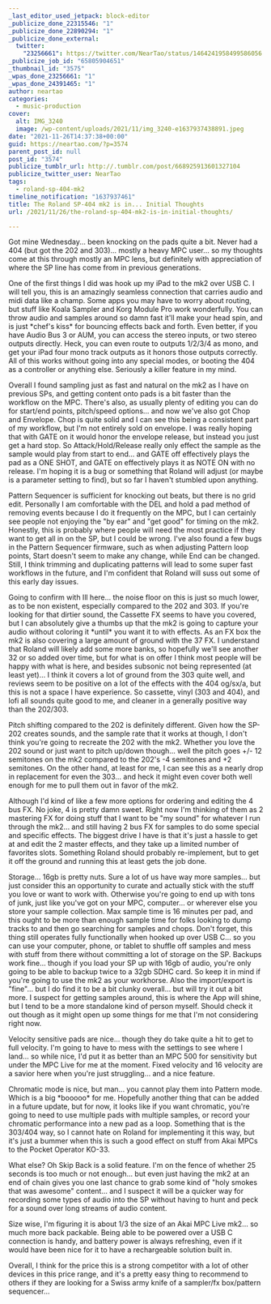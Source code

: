 ```yaml
---
_last_editor_used_jetpack: block-editor
_publicize_done_22315546: "1"
_publicize_done_22890294: "1"
_publicize_done_external:
  twitter:
    "23256661": https://twitter.com/NearTao/status/1464241958499586056
_publicize_job_id: "65805904651"
_thumbnail_id: "3575"
_wpas_done_23256661: "1"
_wpas_done_24391465: "1"
author: neartao
categories:
  - music-production
cover:
  alt: IMG_3240
  image: /wp-content/uploads/2021/11/img_3240-e1637937438891.jpeg
date: "2021-11-26T14:37:38+00:00"
guid: https://neartao.com/?p=3574
parent_post_id: null
post_id: "3574"
publicize_tumblr_url: http://.tumblr.com/post/668925913601327104
publicize_twitter_user: NearTao
tags:
  - roland-sp-404-mk2
timeline_notification: "1637937461"
title: The Roland SP-404 mk2 is in... Initial Thoughts
url: /2021/11/26/the-roland-sp-404-mk2-is-in-initial-thoughts/

---
```

Got mine Wednesday... been knocking on the pads quite a bit. Never had a 404 (but got the 202 and 303)... mostly a heavy MPC user... so my thoughts come at this through mostly an MPC lens, but definitely with appreciation of where the SP line has come from in previous generations.

One of the first things I did was hook up my iPad to the mk2 over USB C. I will tell you, this is an amazingly seamless connection that carries audio and midi data like a champ. Some apps you may have to worry about routing, but stuff like Koala Sampler and Korg Module Pro work wonderfully. You can throw audio and samples around so damn fast it'll make your head spin, and is just \*chef's kiss\* for bouncing effects back and forth. Even better, if you have Audio Bus 3 or AUM, you can access the stereo inputs, or two stereo outputs directly. Heck, you can even route to outputs 1/2/3/4 as mono, and get your iPad four mono track outputs as it honors those outputs correctly. All of this works without going into any special modes, or booting the 404 as a controller or anything else. Seriously a killer feature in my mind.

Overall I found sampling just as fast and natural on the mk2 as I have on previous SPs, and getting content onto pads is a bit faster than the workflow on the MPC. There's also, as usually plenty of editing you can do for start/end points, pitch/speed options... and now we've also got Chop and Envelope. Chop is quite solid and I can see this being a consistent part of my workflow, but I'm not entirely sold on envelope. I was really hoping that with GATE on it would honor the envelope release, but instead you just get a hard stop. So Attack/Hold/Release really only effect the sample as the sample would play from start to end... and GATE off effectively plays the pad as a ONE SHOT, and GATE on effectively plays it as NOTE ON with no release. I'm hoping it is a bug or something that Roland will adjust (or maybe is a parameter setting to find), but so far I haven't stumbled upon anything.

Pattern Sequencer is sufficient for knocking out beats, but there is no grid edit. Personally I am comfortable with the DEL and hold a pad method of removing events because I do it frequently on the MPC, but I can certainly see people not enjoying the "by ear" and "get good" for timing on the mk2. Honestly, this is probably where people will need the most practice if they want to get all in on the SP, but I could be wrong. I've also found a few bugs in the Pattern Sequencer firmware, such as when adjusting Pattern loop points, Start doesn't seem to make any change, while End can be changed. Still, I think trimming and duplicating patterns will lead to some super fast workflows in the future, and I'm confident that Roland will suss out some of this early day issues.

Going to confirm with Ill here... the noise floor on this is just so much lower, as to be non existent, especially compared to the 202 and 303. If you're looking for that dirtier sound, the Cassette FX seems to have you covered, but I can absolutely give a thumbs up that the mk2 is going to capture your audio without coloring it \*until\* you want it to with effects. As an FX box the mk2 is also covering a large amount of ground with the 37 FX. I understand that Roland will likely add some more banks, so hopefully we'll see another 32 or so added over time, but for what is on offer I think most people will be happy with what is here, and besides subsonic not being represented (at least yet)... I think it covers a lot of ground from the 303 quite well, and reviews seem to be positive on a lot of the effects with the 404 og/sx/a, but this is not a space I have experience. So cassette, vinyl (303 and 404), and lofi all sounds quite good to me, and cleaner in a generally positive way than the 202/303.

Pitch shifting compared to the 202 is definitely different. Given how the SP-202 creates sounds, and the sample rate that it works at though, I don't think you're going to recreate the 202 with the mk2. Whether you love the 202 sound or just want to pitch up/down though... well the pitch goes +/- 12 semitones on the mk2 compared to the 202's -4 semitones and +2 semitones. On the other hand, at least for me, I can see this as a nearly drop in replacement for even the 303... and heck it might even cover both well enough for me to pull them out in favor of the mk2.

Although I'd kind of like a few more options for ordering and editing the 4 bus FX. No joke, 4 is pretty damn sweet. Right now I'm thinking of them as 2 mastering FX for doing stuff that I want to be "my sound" for whatever I run through the mk2... and still having 2 bus FX for samples to do some special and specific effects. The biggest drive I have is that it's just a hassle to get at and edit the 2 master effects, and they take up a limited number of favorites slots. Something Roland should probably re-implement, but to get it off the ground and running this at least gets the job done.

Storage... 16gb is pretty nuts. Sure a lot of us have way more samples... but just consider this an opportunity to curate and actually stick with the stuff you love or want to work with. Otherwise you're going to end up with tons of junk, just like you've got on your MPC, computer... or wherever else you store your sample collection. Max sample time is 16 minutes per pad, and this ought to be more than enough sample time for folks looking to dump tracks to and then go searching for samples and chops. Don't forget, this thing still operates fully functionally when hooked up over USB C... so you can use your computer, phone, or tablet to shuffle off samples and mess with stuff from there without committing a lot of storage on the SP. Backups work fine... though if you load your SP up with 16gb of audio, you're only going to be able to backup twice to a 32gb SDHC card. So keep it in mind if you're going to use the mk2 as your workhorse. Also the import/export is "fine"... but I do find it to be a bit clunky overall... but will try it out a bit more. I suspect for getting samples around, this is where the App will shine, but I tend to be a more standalone kind of person myself. Should check it out though as it might open up some things for me that I'm not considering right now.

Velocity sensitive pads are nice... though they do take quite a hit to get to full velocity. I'm going to have to mess with the settings to see where I land... so while nice, I'd put it as better than an MPC 500 for sensitivity but under the MPC Live for me at the moment. Fixed velocity and 16 velocity are a savior here when you're just struggling... and a nice feature.

Chromatic mode is nice, but man... you cannot play them into Pattern mode. Which is a big \*booooo\* for me. Hopefully another thing that can be added in a future update, but for now, it looks like if you want chromatic, you're going to need to use multiple pads with multiple samples, or record your chromatic performance into a new pad as a loop. Something that is the 303/404 way, so I cannot hate on Roland for implementing it this way, but it's just a bummer when this is such a good effect on stuff from Akai MPCs to the Pocket Operator KO-33.

What else? Oh Skip Back is a solid feature. I'm on the fence of whether 25 seconds is too much or not enough... but even just having the mk2 at an end of chain gives you one last chance to grab some kind of "holy smokes that was awesome" content... and I suspect it will be a quicker way for recording some types of audio into the SP without having to hunt and peck for a sound over long streams of audio content.

Size wise, I'm figuring it is about 1/3 the size of an Akai MPC Live mk2... so much more back packable. Being able to be powered over a USB C connection is handy, and battery power is always refreshing, even if it would have been nice for it to have a rechargeable solution built in.

Overall, I think for the price this is a strong competitor with a lot of other devices in this price range, and it's a pretty easy thing to recommend to others if they are looking for a Swiss army knife of a sampler/fx box/pattern sequencer...

